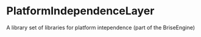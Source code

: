 # PlatformIndependenceLayer
A library set of libraries for platform intependence (part of the BriseEngine)
